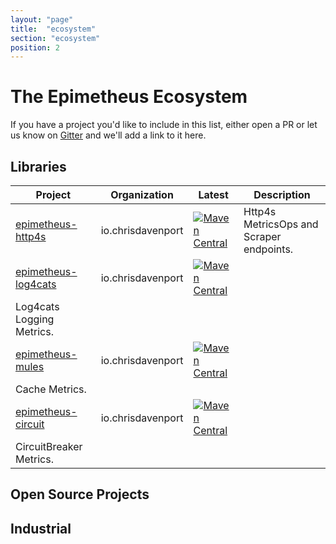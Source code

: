 ```yaml
---
layout: "page"
title:  "ecosystem"
section: "ecosystem"
position: 2
---
```


# The Epimetheus Ecosystem

If you have a project you'd like to include in this list, either open a PR or let us know on [Gitter](https://gitter.im/ChristopherDavenport/epimetheus) and we'll add a link to it here.

## Libraries

| Project | Organization | Latest | Description |
| ------- | ------------ | ------ | ----------- |
| [epimetheus-http4s](https://github.com/ChristopherDavenport/epimetheus-http4s) | io.chrisdavenport | [![Maven Central](https://maven-badges.herokuapp.com/maven-central/io.chrisdavenport/epimetheus-http4s_2.12/badge.svg)](https://maven-badges.herokuapp.com/maven-central/io.chrisdavenport/epimetheus-http4s_2.12) | Http4s MetricsOps and Scraper endpoints. |
| [epimetheus-log4cats](https://github.com/ChristopherDavenport/epimetheus-log4cats) | io.chrisdavenport | [![Maven Central](https://maven-badges.herokuapp.com/maven-central/io.chrisdavenport/epimetheus-log4cats_2.12/badge.svg)](https://maven-badges.herokuapp.com/maven-central/io.chrisdavenport/epimetheus-log4cats_2.12)
| Log4cats Logging Metrics. |
| [epimetheus-mules](https://github.com/ChristopherDavenport/epimetheus-mules) | io.chrisdavenport | [![Maven Central](https://maven-badges.herokuapp.com/maven-central/io.chrisdavenport/epimetheus-mules_2.12/badge.svg)](https://maven-badges.herokuapp.com/maven-central/io.chrisdavenport/epimetheus-mules_2.12)
 | Cache Metrics. |
| [epimetheus-circuit](https://github.com/ChristopherDavenport/epimetheus-circuit/) | io.chrisdavenport | [![Maven Central](https://maven-badges.herokuapp.com/maven-central/io.chrisdavenport/epimetheus-circuit_2.12/badge.svg)](https://maven-badges.herokuapp.com/maven-central/io.chrisdavenport/epimetheus-circuit_2.12)
 | CircuitBreaker Metrics. |

## Open Source Projects

## Industrial

